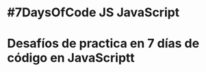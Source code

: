  <h1>#7DaysOfCode JS JavaScript<h1>
 <p>Desafíos de practica en 7 días de código en JavaScriptt</p>
